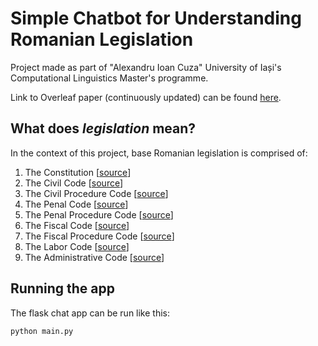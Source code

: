 # Simple Chatbot for Understanding Romanian Legislation

Project made as part of "Alexandru Ioan Cuza" University of Iași's Computational Linguistics Master's programme.

Link to Overleaf paper (continuously updated) can be found [here](https://www.overleaf.com/6469494883tfgphsjrgvvw).

## What does _legislation_ mean?

In the context of this project, base Romanian legislation is comprised of:

1. The Constitution \[[source](https://legislatie.just.ro/Public/FormaPrintabila/00000G0NF8LQJNGG75M2SUMLP2PIT6ZP)\]
2. The Civil Code \[[source](https://legislatie.just.ro/Public/FormaPrintabila/00000G1TT7EZVJJX6870CWN6ZG1TWPAC)\]
3. The Civil Procedure Code \[[source](https://legislatie.just.ro/Public/FormaPrintabila/00000G1NE6WQB9B6WYG13YGXTQETNYA8)\]
4. The Penal Code \[[source](https://legislatie.just.ro/Public/FormaPrintabila/00000G3RCJVMCPZK1D5301YV9BG07ZE3)\]
5. The Penal Procedure Code \[[source](https://legislatie.just.ro/Public/FormaPrintabila/00000G3SGIENTQKF6QX0SUWA2W5Y3ZV3)\]
6. The Fiscal Code \[[source](https://legislatie.just.ro/Public/FormaPrintabila/00000G1ZAKIDCF325CT2OM2WBUU98MOP)\]
7. The Fiscal Procedure Code \[[source](https://legislatie.just.ro/Public/FormaPrintabila/00000G1SA6VV3H1PY8920ESSHWCB3WXT)\]
8. The Labor Code \[[source](https://legislatie.just.ro/Public/FormaPrintabila/00000G3RCE89TJASJDO1SWLGVM5I6DWB)\]
9. The Administrative Code \[[source](https://legislatie.just.ro/Public/FormaPrintabila/00000G26T9IKD8IXCIZ0X39N88WZQ5GJ)\]

## Running the app

The flask chat app can be run like this:

```
python main.py
```
